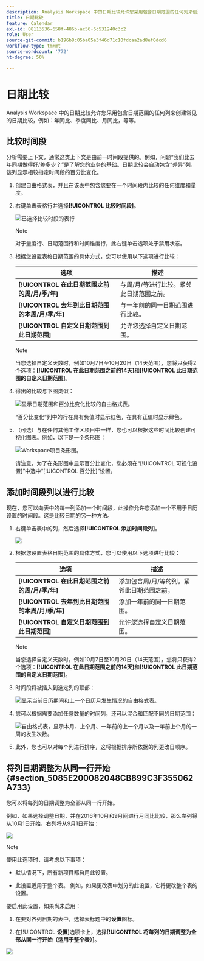 ```yaml
---
description: Analysis Workspace 中的日期比较允许您采用包含日期范围的任何列来创建常见的日期比较，例如：年同比、季度同比、月同比，等等。
title: 日期比较
feature: Calendar
exl-id: 08113536-658f-486b-ac56-6c531240c3c2
role: User
source-git-commit: b196b8c05ba05a3f46d71c10fdcaa2ad8ef0dcd6
workflow-type: tm+mt
source-wordcount: '772'
ht-degree: 56%

---
```


# 日期比较

Analysis Workspace 中的日期比较允许您采用包含日期范围的任何列来创建常见的日期比较，例如：年同比、季度同比、月同比，等等。

## 比较时间段

分析需要上下文，通常这类上下文是由前一时间段提供的。例如，问题“我们比去年同期做得好/差多少？”是了解您的业务的基础。日期比较会自动包含“差异”列，该列显示相较指定时间段的百分比变化。

1. 创建自由格式表，并且在该表中包含您要在一个时间段内比较的任何维度和量度。
1. 右键单击表格行并选择&#x200B;**[!UICONTROL 比较时间段]**。

   ![已选择比较时段的表行](assets/compare-time.png)

   >[!NOTE]
   >
   >对于量度行、日期范围行和时间维度行，此右键单击选项处于禁用状态。

1. 根据您设置表格日期范围的具体方式，您可以使用以下选项进行比较：

   | 选项 | 描述 |
   |---|---|
   | **[!UICONTROL 在此日期范围之前的周/月/季/年]** | 与周/月/等进行比较。紧邻此日期范围之前。 |
   | **[!UICONTROL 去年到此日期范围的本周/月/季/年]** | 与一年前的同一日期范围进行比较。 |
   | **[!UICONTROL 自定义日期范围到此日期范围]** | 允许您选择自定义日期范围。 |

   >[!NOTE]
   >
   >当您选择自定义天数时，例如10月7日至10月20日（14天范围），您将只获得2个选项：**[!UICONTROL 在此日期范围之前的14天]**&#x200B;和&#x200B;**[!UICONTROL 此日期范围的自定义日期范围]**。

1. 得出的比较与下图类似：

   ![显示日期范围和百分比变化比较的自由格式表。](assets/compare-time-result.png)

   “百分比变化”列中的行在具有负值时显示红色，在具有正值时显示绿色。

1. （可选）与在任何其他工作区项目中一样，您也可以根据这些时间比较创建可视化图表。例如，以下是一个条形图：

   ![Workspace项目条形图。](assets/compare-time-barchart.png)

   请注意，为了在条形图中显示百分比变化，您必须在“[!UICONTROL 可视化设置]”中选中“[!UICONTROL 百分比]”设置。

## 添加时间段列以进行比较

现在，您可以向表中的每一列添加一个时间段，此操作允许您添加一个不用于日历设置的时间段。这是比较日期的另一种方法。

1. 右键单击表中的列，然后选择&#x200B;**[!UICONTROL 添加时间段列]**。

   ![](assets/add-time-period-column.png)

1. 根据您设置表格日期范围的具体方式，您可以使用以下选项进行比较：

   | 选项 | 描述 |
   |---|---|
   | **[!UICONTROL 在此日期范围之前的周/月/季/年]** | 添加包含周/月/等的列。紧邻此日期范围之前。 |
   | **[!UICONTROL 去年到此日期范围的本周/月/季/年]** | 添加一年前的同一日期范围。 |
   | **[!UICONTROL 自定义日期范围到此日期范围]** | 允许您选择自定义日期范围。 |

   >[!NOTE]
   >
   >当您选择自定义天数时，例如10月7日至10月20日（14天范围），您将只获得2个选项：**[!UICONTROL 在此日期范围之前的14天]**&#x200B;和&#x200B;**[!UICONTROL 此日期范围的自定义日期范围]**。

1. 时间段将被插入到选定列的顶部：

   ![显示当前日历期间和上一个日历月发生情况的自由格式表。](assets/add-time-period-column2.png)

1. 您可以根据需要添加任意数量的时间列，还可以混合和匹配不同的日期范围：

   ![自由格式表，显示本月、上个月、一年前的上一个月以及一年前上个月的一周的发生次数。](assets/add-time-period-column4.png)

1. 此外，您也可以对每个列进行排序，这将根据排序所依据的列更改日顺序。

## 将列日期调整为从同一行开始 {#section_5085E200082048CB899C3F355062A733}

您可以将每列的日期调整为全部从同一行开始。

例如，如果选择调整日期，并在2016年10月和9月间进行月同比比较，那么左列将从10月1日开始，右列将从9月1日开始：

![](assets/add-time-period-column3.png)

>[!NOTE]
>
>使用此选项时，请考虑以下事项：
>
>* 默认情况下，所有新项目都启用此设置。
>
>* 此设置适用于整个表。 例如，如果更改表中划分的此设置，它将更改整个表的设置。
>

要启用此设置，如果尚未启用：

1. 在要对齐列日期的表中，选择表标题中的&#x200B;**设置**&#x200B;图标。

1. 在&#x200B;[!UICONTROL **设置**]&#x200B;选项卡上，选择&#x200B;**[!UICONTROL 将每列的日期调整为全部从同一行开始（适用于整个表）]**。

![](assets/date-comparison-setting.png)
